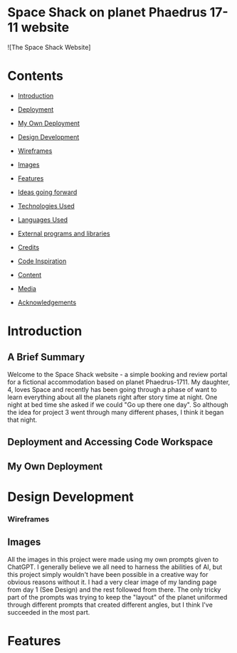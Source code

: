 # Space Shack on planet Phaedrus 17-11 website 

![The Space Shack Website]

# Contents 

* [Introduction](#introduction)

* [Deployment](#deployment-and-accessing-code-workspace)
      
* [My Own Deployment](#my-own-deployment)

* [Design Development](#design-development)

* [Wireframes](#wireframes)

* [Images](#images)

* [Features](#features)

* [Ideas going forward](ideas-going-forward)

* [Technologies Used](#technologies-used)

* [Languages Used](#languages-used)

* [External programs and libraries](#external-programs-or-libraries-used)

* [Credits](#credits)

* [Code Inspiration](#code-inspiration)

* [Content](#content)

* [Media](#media) 

* [Acknowledgements](#acknowledgements)

# Introduction 

## A Brief Summary 

Welcome to the Space Shack website - a simple booking and review portal for a fictional accommodation based on planet Phaedrus-1711. My daughter, 4, loves Space and recently has been going through a phase of want to learn everything about all the planets right after story time at night. One night at bed time she asked if we could "Go up there one day". So although the idea for project 3 went through many different phases, I think it began that night. 

## Deployment and Accessing Code Workspace 

## My Own Deployment

# Design Development

### Wireframes 

## Images 
All the images in this project were made using my own prompts given to ChatGPT. I generally believe we all need to harness the abilities of AI, but this project simply wouldn't have been possible in a creative way for obvious reasons without it. I had a very clear image of my landing page from day 1 (See Design) and the rest followed from there. The only tricky part of the prompts was trying to keep the "layout" of the planet uniformed through different prompts that created different angles, but I think I've succeeded in the most part. 

# Features 

